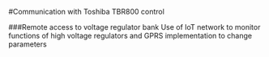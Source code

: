 #Communication with Toshiba TBR800 control


###Remote access to voltage regulator bank
Use of IoT network to monitor functions of high voltage regulators and GPRS implementation to change parameters
